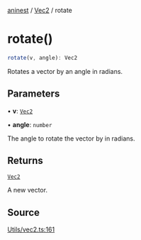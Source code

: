 [aninest](../../index.md) / [Vec2](../index.md) / rotate

# rotate()

```ts
rotate(v, angle): Vec2
```

Rotates a vector by an angle in radians.

## Parameters

• **v**: [`Vec2`](../type-aliases/Vec2.md)

• **angle**: `number`

The angle to rotate the vector by in radians.

## Returns

[`Vec2`](../type-aliases/Vec2.md)

A new vector.

## Source

[Utils/vec2.ts:161](https://github.com/zphrs/aninest/blob/2327e64/src/Utils/vec2.ts#L161)
